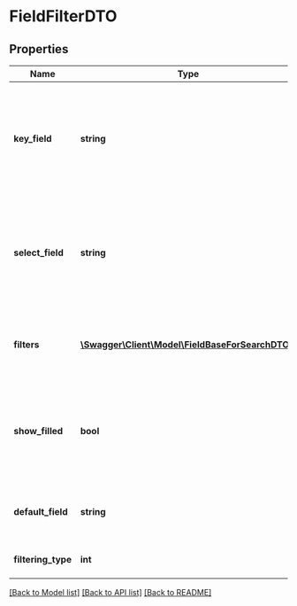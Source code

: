 # FieldFilterDTO

## Properties
Name | Type | Description | Notes
------------ | ------------- | ------------- | -------------
**key_field** | **string** | The column name of the property that the client have to use for set the value of the additional field | [optional] 
**select_field** | **string** | The column name of the property that the client have to use for display the value of the additional field | [optional] 
**filters** | [**\Swagger\Client\Model\FieldBaseForSearchDTO[]**](FieldBaseForSearchDTO.md) | Array of avaible filters for the additional field | [optional] 
**show_filled** | **bool** | This property show to client if the search for this field has to be pre-filled or not | [optional] 
**default_field** | **string** | The name of filter to use for this field by default | [optional] 
**filtering_type** | **int** | Possible values:  0: Full  1: None | [optional] 

[[Back to Model list]](../README.md#documentation-for-models) [[Back to API list]](../README.md#documentation-for-api-endpoints) [[Back to README]](../README.md)


